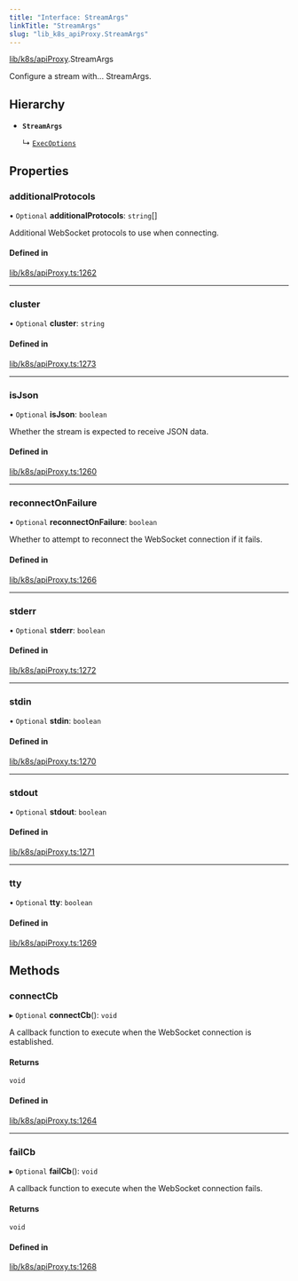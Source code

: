 ```yaml
---
title: "Interface: StreamArgs"
linkTitle: "StreamArgs"
slug: "lib_k8s_apiProxy.StreamArgs"
---
```


[lib/k8s/apiProxy](../modules/lib_k8s_apiProxy.md).StreamArgs

Configure a stream with... StreamArgs.

## Hierarchy

- **`StreamArgs`**

  ↳ [`ExecOptions`](lib_k8s_pod.ExecOptions.md)

## Properties

### additionalProtocols

• `Optional` **additionalProtocols**: `string`[]

Additional WebSocket protocols to use when connecting.

#### Defined in

[lib/k8s/apiProxy.ts:1262](https://github.com/headlamp-k8s/headlamp/blob/45b84205/frontend/src/lib/k8s/apiProxy.ts#L1262)

___

### cluster

• `Optional` **cluster**: `string`

#### Defined in

[lib/k8s/apiProxy.ts:1273](https://github.com/headlamp-k8s/headlamp/blob/45b84205/frontend/src/lib/k8s/apiProxy.ts#L1273)

___

### isJson

• `Optional` **isJson**: `boolean`

Whether the stream is expected to receive JSON data.

#### Defined in

[lib/k8s/apiProxy.ts:1260](https://github.com/headlamp-k8s/headlamp/blob/45b84205/frontend/src/lib/k8s/apiProxy.ts#L1260)

___

### reconnectOnFailure

• `Optional` **reconnectOnFailure**: `boolean`

Whether to attempt to reconnect the WebSocket connection if it fails.

#### Defined in

[lib/k8s/apiProxy.ts:1266](https://github.com/headlamp-k8s/headlamp/blob/45b84205/frontend/src/lib/k8s/apiProxy.ts#L1266)

___

### stderr

• `Optional` **stderr**: `boolean`

#### Defined in

[lib/k8s/apiProxy.ts:1272](https://github.com/headlamp-k8s/headlamp/blob/45b84205/frontend/src/lib/k8s/apiProxy.ts#L1272)

___

### stdin

• `Optional` **stdin**: `boolean`

#### Defined in

[lib/k8s/apiProxy.ts:1270](https://github.com/headlamp-k8s/headlamp/blob/45b84205/frontend/src/lib/k8s/apiProxy.ts#L1270)

___

### stdout

• `Optional` **stdout**: `boolean`

#### Defined in

[lib/k8s/apiProxy.ts:1271](https://github.com/headlamp-k8s/headlamp/blob/45b84205/frontend/src/lib/k8s/apiProxy.ts#L1271)

___

### tty

• `Optional` **tty**: `boolean`

#### Defined in

[lib/k8s/apiProxy.ts:1269](https://github.com/headlamp-k8s/headlamp/blob/45b84205/frontend/src/lib/k8s/apiProxy.ts#L1269)

## Methods

### connectCb

▸ `Optional` **connectCb**(): `void`

A callback function to execute when the WebSocket connection is established.

#### Returns

`void`

#### Defined in

[lib/k8s/apiProxy.ts:1264](https://github.com/headlamp-k8s/headlamp/blob/45b84205/frontend/src/lib/k8s/apiProxy.ts#L1264)

___

### failCb

▸ `Optional` **failCb**(): `void`

A callback function to execute when the WebSocket connection fails.

#### Returns

`void`

#### Defined in

[lib/k8s/apiProxy.ts:1268](https://github.com/headlamp-k8s/headlamp/blob/45b84205/frontend/src/lib/k8s/apiProxy.ts#L1268)
